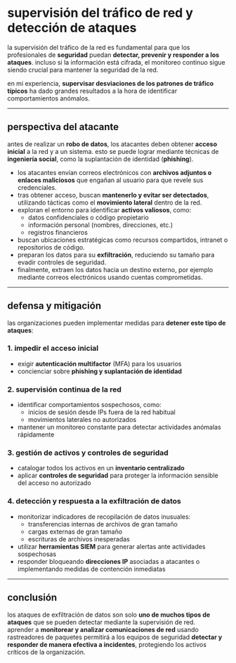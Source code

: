 
# supervisión del tráfico de red y detección de ataques

la supervisión del tráfico de la red es fundamental para que los profesionales de **seguridad** puedan **detectar, prevenir y responder a los ataques**. incluso si la información está cifrada, el monitoreo continuo sigue siendo crucial para mantener la seguridad de la red.  

en mi experiencia, **supervisar desviaciones de los patrones de tráfico típicos** ha dado grandes resultados a la hora de identificar comportamientos anómalos.

---

## perspectiva del atacante

antes de realizar un **robo de datos**, los atacantes deben obtener **acceso inicial** a la red y a un sistema. esto se puede lograr mediante técnicas de **ingeniería social**, como la suplantación de identidad (**phishing**).

- los atacantes envían correos electrónicos con **archivos adjuntos o enlaces maliciosos** que engañan al usuario para que revele sus credenciales.  
- tras obtener acceso, buscan **mantenerlo y evitar ser detectados**, utilizando tácticas como el **movimiento lateral** dentro de la red.  
- exploran el entorno para identificar **activos valiosos**, como:
  - datos confidenciales o código propietario  
  - información personal (nombres, direcciones, etc.)  
  - registros financieros  
- buscan ubicaciones estratégicas como recursos compartidos, intranet o repositorios de código.  
- preparan los datos para su **exfiltración**, reduciendo su tamaño para evadir controles de seguridad.  
- finalmente, extraen los datos hacia un destino externo, por ejemplo mediante correos electrónicos usando cuentas comprometidas.

---

## defensa y mitigación

las organizaciones pueden implementar medidas para **detener este tipo de ataques**:

### 1. impedir el acceso inicial
- exigir **autenticación multifactor** (MFA) para los usuarios  
- concienciar sobre **phishing y suplantación de identidad**  

### 2. supervisión continua de la red
- identificar comportamientos sospechosos, como:  
  - inicios de sesión desde IPs fuera de la red habitual  
  - movimientos laterales no autorizados  
- mantener un monitoreo constante para detectar actividades anómalas rápidamente  

### 3. gestión de activos y controles de seguridad
- catalogar todos los activos en un **inventario centralizado**  
- aplicar **controles de seguridad** para proteger la información sensible del acceso no autorizado  

### 4. detección y respuesta a la exfiltración de datos
- monitorizar indicadores de recopilación de datos inusuales:
  - transferencias internas de archivos de gran tamaño  
  - cargas externas de gran tamaño  
  - escrituras de archivos inesperadas  
- utilizar **herramientas SIEM** para generar alertas ante actividades sospechosas  
- responder bloqueando **direcciones IP** asociadas a atacantes o implementando medidas de contención inmediatas  

---

## conclusión

los ataques de exfiltración de datos son solo **uno de muchos tipos de ataques** que se pueden detectar mediante la supervisión de red.  
aprender a **monitorear y analizar comunicaciones de red** usando rastreadores de paquetes permitirá a los equipos de seguridad **detectar y responder de manera efectiva a incidentes**, protegiendo los activos críticos de la organización.
